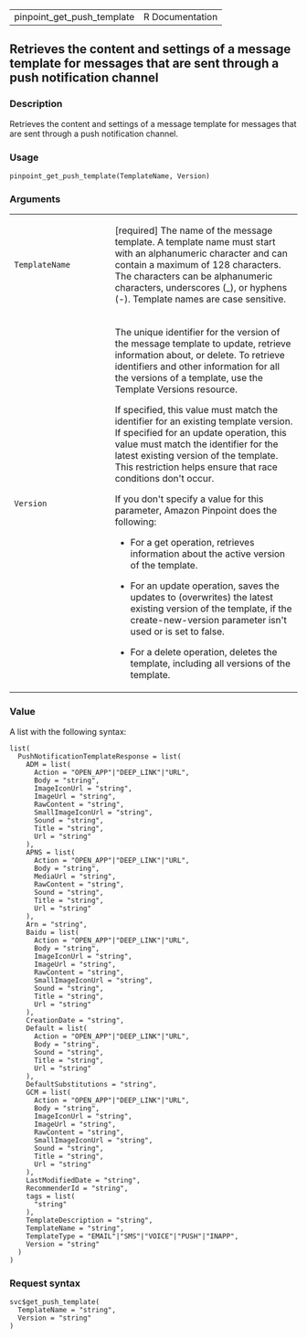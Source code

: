 <table style="width: 100%;">
<tbody>
<tr class="odd">
<td>pinpoint_get_push_template</td>
<td style="text-align: right;">R Documentation</td>
</tr>
</tbody>
</table>

## Retrieves the content and settings of a message template for messages that are sent through a push notification channel

### Description

Retrieves the content and settings of a message template for messages
that are sent through a push notification channel.

### Usage

    pinpoint_get_push_template(TemplateName, Version)

### Arguments

<table>
<colgroup>
<col style="width: 35%" />
<col style="width: 65%" />
</colgroup>
<tbody>
<tr class="odd">
<td><code
id="pinpoint_get_push_template_:_TemplateName">TemplateName</code></td>
<td><p>[required] The name of the message template. A template name must
start with an alphanumeric character and can contain a maximum of 128
characters. The characters can be alphanumeric characters, underscores
(_), or hyphens (-). Template names are case sensitive.</p></td>
</tr>
<tr class="even">
<td><code id="pinpoint_get_push_template_:_Version">Version</code></td>
<td><p>The unique identifier for the version of the message template to
update, retrieve information about, or delete. To retrieve identifiers
and other information for all the versions of a template, use the
Template Versions resource.</p>
<p>If specified, this value must match the identifier for an existing
template version. If specified for an update operation, this value must
match the identifier for the latest existing version of the template.
This restriction helps ensure that race conditions don't occur.</p>
<p>If you don't specify a value for this parameter, Amazon Pinpoint does
the following:</p>
<ul>
<li><p>For a get operation, retrieves information about the active
version of the template.</p></li>
<li><p>For an update operation, saves the updates to (overwrites) the
latest existing version of the template, if the create-new-version
parameter isn't used or is set to false.</p></li>
<li><p>For a delete operation, deletes the template, including all
versions of the template.</p></li>
</ul></td>
</tr>
</tbody>
</table>

### Value

A list with the following syntax:

    list(
      PushNotificationTemplateResponse = list(
        ADM = list(
          Action = "OPEN_APP"|"DEEP_LINK"|"URL",
          Body = "string",
          ImageIconUrl = "string",
          ImageUrl = "string",
          RawContent = "string",
          SmallImageIconUrl = "string",
          Sound = "string",
          Title = "string",
          Url = "string"
        ),
        APNS = list(
          Action = "OPEN_APP"|"DEEP_LINK"|"URL",
          Body = "string",
          MediaUrl = "string",
          RawContent = "string",
          Sound = "string",
          Title = "string",
          Url = "string"
        ),
        Arn = "string",
        Baidu = list(
          Action = "OPEN_APP"|"DEEP_LINK"|"URL",
          Body = "string",
          ImageIconUrl = "string",
          ImageUrl = "string",
          RawContent = "string",
          SmallImageIconUrl = "string",
          Sound = "string",
          Title = "string",
          Url = "string"
        ),
        CreationDate = "string",
        Default = list(
          Action = "OPEN_APP"|"DEEP_LINK"|"URL",
          Body = "string",
          Sound = "string",
          Title = "string",
          Url = "string"
        ),
        DefaultSubstitutions = "string",
        GCM = list(
          Action = "OPEN_APP"|"DEEP_LINK"|"URL",
          Body = "string",
          ImageIconUrl = "string",
          ImageUrl = "string",
          RawContent = "string",
          SmallImageIconUrl = "string",
          Sound = "string",
          Title = "string",
          Url = "string"
        ),
        LastModifiedDate = "string",
        RecommenderId = "string",
        tags = list(
          "string"
        ),
        TemplateDescription = "string",
        TemplateName = "string",
        TemplateType = "EMAIL"|"SMS"|"VOICE"|"PUSH"|"INAPP",
        Version = "string"
      )
    )

### Request syntax

    svc$get_push_template(
      TemplateName = "string",
      Version = "string"
    )
